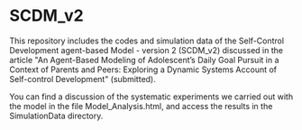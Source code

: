 # SCDM_v2

This repository includes the codes and simulation data of the Self-Control Development agent-based Model - version 2 (SCDM_v2) discussed in the article "An Agent-Based Modeling of Adolescent’s Daily Goal Pursuit in a Context of Parents and Peers: Exploring a Dynamic Systems Account of Self-control Development" (submitted).

You can find a discussion of the systematic experiments we carried out with the model in the file Model_Analysis.html, and access the results in the SimulationData directory.
